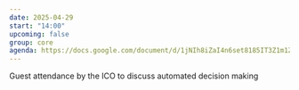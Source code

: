 ```yaml
---
date: 2025-04-29
start: "14:00"
upcoming: false
group: core
agenda: https://docs.google.com/document/d/1jNIh8iZaI4n6set8185IT3Z1m1ZP8DZMJ5qYUerEtJ4/edit?tab=t.0#heading=h.j4bp7zxgsd0g
--- 
```

Guest attendance by the ICO to discuss automated decision making